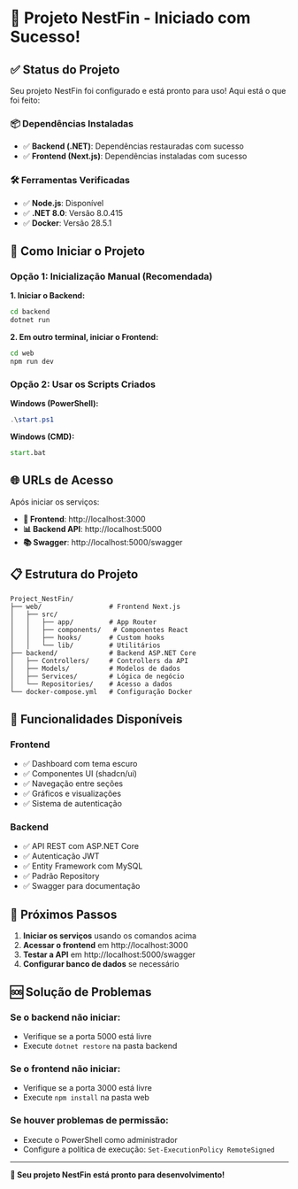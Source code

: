 # 🚀 Projeto NestFin - Iniciado com Sucesso!

## ✅ Status do Projeto

Seu projeto NestFin foi configurado e está pronto para uso! Aqui está o que foi feito:

### 📦 Dependências Instaladas
- ✅ **Backend (.NET)**: Dependências restauradas com sucesso
- ✅ **Frontend (Next.js)**: Dependências instaladas com sucesso

### 🛠️ Ferramentas Verificadas
- ✅ **Node.js**: Disponível
- ✅ **.NET 8.0**: Versão 8.0.415
- ✅ **Docker**: Versão 28.5.1

## 🚀 Como Iniciar o Projeto

### Opção 1: Inicialização Manual (Recomendada)

**1. Iniciar o Backend:**
```bash
cd backend
dotnet run
```

**2. Em outro terminal, iniciar o Frontend:**
```bash
cd web
npm run dev
```

### Opção 2: Usar os Scripts Criados

**Windows (PowerShell):**
```powershell
.\start.ps1
```

**Windows (CMD):**
```cmd
start.bat
```

## 🌐 URLs de Acesso

Após iniciar os serviços:

- **🎨 Frontend**: http://localhost:3000
- **📊 Backend API**: http://localhost:5000
- **📚 Swagger**: http://localhost:5000/swagger

## 📋 Estrutura do Projeto

```
Project_NestFin/
├── web/                 # Frontend Next.js
│   ├── src/
│   │   ├── app/         # App Router
│   │   ├── components/   # Componentes React
│   │   ├── hooks/       # Custom hooks
│   │   └── lib/         # Utilitários
├── backend/             # Backend ASP.NET Core
│   ├── Controllers/     # Controllers da API
│   ├── Models/          # Modelos de dados
│   ├── Services/        # Lógica de negócio
│   └── Repositories/    # Acesso a dados
└── docker-compose.yml   # Configuração Docker
```

## 🎯 Funcionalidades Disponíveis

### Frontend
- ✅ Dashboard com tema escuro
- ✅ Componentes UI (shadcn/ui)
- ✅ Navegação entre seções
- ✅ Gráficos e visualizações
- ✅ Sistema de autenticação

### Backend
- ✅ API REST com ASP.NET Core
- ✅ Autenticação JWT
- ✅ Entity Framework com MySQL
- ✅ Padrão Repository
- ✅ Swagger para documentação

## 🔧 Próximos Passos

1. **Iniciar os serviços** usando os comandos acima
2. **Acessar o frontend** em http://localhost:3000
3. **Testar a API** em http://localhost:5000/swagger
4. **Configurar banco de dados** se necessário

## 🆘 Solução de Problemas

### Se o backend não iniciar:
- Verifique se a porta 5000 está livre
- Execute `dotnet restore` na pasta backend

### Se o frontend não iniciar:
- Verifique se a porta 3000 está livre
- Execute `npm install` na pasta web

### Se houver problemas de permissão:
- Execute o PowerShell como administrador
- Configure a política de execução: `Set-ExecutionPolicy RemoteSigned`

---

**🎉 Seu projeto NestFin está pronto para desenvolvimento!**

